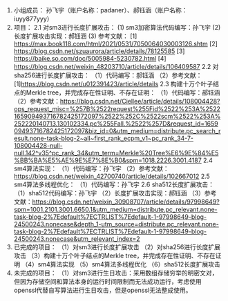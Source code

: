 1.  小组成员：
    孙飞宇（账户名称：padaner）、郝钰涵（账户名称：iuyy877yyy）
2.  项目：
2.1  对sm3进行长度扩展攻击：
     (1)  sm3加密算法代码编写：孙飞宇
     (2)  长度扩展攻击实现：郝钰涵
     (3)  参考文献：
          [1] https://max.book118.com/html/2021/0531/7050064030003126.shtm
          [2] https://blog.csdn.net/szuaurora/article/details/78125585
          [3] https://baike.so.com/doc/5005984-5230782.html
          [4] https://blog.csdn.net/weixin_48203710/article/details/106409587
2.2  对sha256进行长度扩展攻击：
    （1）代码编写：郝钰涵
    （2）参考文献：
          [1]https://blog.csdn.net/u012391423/article/details
2.3  构建十万个叶子结点的Merkle tree，并完成存在性证明、不存在证明：
    （1）代码编写：郝钰涵
    （2）参考文献：https://blog.csdn.net/Ciellee/article/details/108004428?ops_request_misc=%257B%2522request%255Fid%2522%253A%2522165909493716782425172097%2522%252C%2522scm%2522%253A%252220140713.130102334.pc%255Fall.%2522%257D&request_id=165909493716782425172097&biz_id=0&utm_medium=distribute.pc_search_result.none-task-blog-2~all~first_rank_ecpm_v1~pc_rank_34-7-108004428-null-null.142^v35^pc_rank_34&utm_term=Merkle%20Tree%E6%9E%84%E5%BB%BA%E5%AE%9E%E7%8E%B0&spm=1018.2226.3001.4187
2.4  sm4算法实现：
    （1）代码编写：孙飞宇
    （2）参考文献：https://blog.csdn.net/weixin_42700740/article/details/102667012 
2.5  sm4算法多线程优化：
    （1）代码编写：孙飞宇
2.6  sha512长度扩展攻击：
    （1）sha512代码编写：孙飞宇
    （2）长度扩展攻击实现：郝钰涵
    （3）参考文献：https://blog.csdn.net/weixin_30908707/article/details/97998649?spm=1001.2101.3001.6650.1&utm_medium=distribute.pc_relevant.none-task-blog-2%7Edefault%7ECTRLIST%7Edefault-1-97998649-blog-24500243.nonecase&depth_1-utm_source=distribute.pc_relevant.none-task-blog-2%7Edefault%7ECTRLIST%7Edefault-1-97998649-blog-24500243.nonecase&utm_relevant_index=2
3.  已完成的项目：
（1）对sm3进行长度扩展攻击
（2）对sha256进行长度扩展攻击
（3）构建十万个叶子结点的Merkle tree，并完成存在性证明、不存在证明
（4）sm4算法实现
（5）sm4算法多线程优化
（6）sha512长度扩展攻击
4.  未完成的项目：
（1）对sm3进行生日攻击：采用数组存储穷举的明密文对，但因为存储空间和算法本身的运行时间限制而无法成功运行，考虑使用openssl代替自写算法进行生日攻击，但是openssl无法整成使用。

